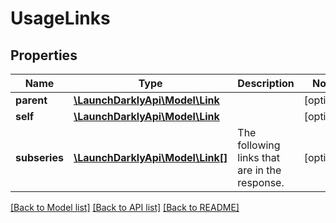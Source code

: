 # UsageLinks

## Properties
Name | Type | Description | Notes
------------ | ------------- | ------------- | -------------
**parent** | [**\LaunchDarklyApi\Model\Link**](Link.md) |  | [optional] 
**self** | [**\LaunchDarklyApi\Model\Link**](Link.md) |  | [optional] 
**subseries** | [**\LaunchDarklyApi\Model\Link[]**](Link.md) | The following links that are in the response. | [optional] 

[[Back to Model list]](../README.md#documentation-for-models) [[Back to API list]](../README.md#documentation-for-api-endpoints) [[Back to README]](../README.md)


